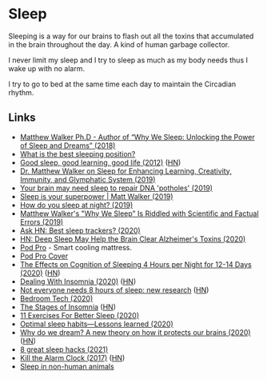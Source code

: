 # Sleep

Sleeping is a way for our brains to flash out all the toxins that accumulated in the brain throughout the day. A kind of human garbage collector.

I never limit my sleep and I try to sleep as much as my body needs thus I wake up with no alarm.

I try to go to bed at the same time each day to maintain the Circadian rhythm.

## Links

- [Matthew Walker Ph.D - Author of “Why We Sleep: Unlocking the Power of Sleep and Dreams” (2018)](https://overcast.fm/+GJeg4VYxg)
- [What is the best sleeping position?](https://www.youtube.com/watch?v=or03pT-D8cQ)
- [Good sleep, good learning, good life (2012)](https://supermemo.guru/wiki/Good_sleep,_good_learning,_good_life) ([HN](https://news.ycombinator.com/item?id=24737026))
- [Dr. Matthew Walker on Sleep for Enhancing Learning, Creativity, Immunity, and Glymphatic System (2019)](https://www.foundmyfitness.com/episodes/matthew-walker)
- [Your brain may need sleep to repair DNA 'potholes' (2019)](https://www.cbc.ca/radio/quirks/mar-9-2019-science-of-awe-blue-whales-and-sonar-chromosomes-and-sleep-and-more-1.5047142/your-brain-may-need-sleep-to-repair-dna-potholes-1.5047151)
- [Sleep is your superpower | Matt Walker (2019)](https://www.youtube.com/watch?v=5MuIMqhT8DM)
- [How do you sleep at night? (2019)](https://justinjackson.ca/sleep)
- [Matthew Walker's "Why We Sleep" Is Riddled with Scientific and Factual Errors (2019)](https://guzey.com/books/why-we-sleep/)
- [Ask HN: Best sleep trackers? (2020)](https://news.ycombinator.com/item?id=22685537)
- [HN: Deep Sleep May Help the Brain Clear Alzheimer's Toxins (2020)](https://news.ycombinator.com/item?id=21414565)
- [Pod Pro](https://www.eightsleep.com/eight-pod-sleep-cool/) - Smart cooling mattress.
- [Pod Pro Cover](https://www.eightsleep.com/product/pod-pro-cover/)
- [The Effects on Cognition of Sleeping 4 Hours per Night for 12-14 Days (2020)](https://guzey.com/science/sleep/14-day-sleep-deprivation-self-experiment/) ([HN](https://news.ycombinator.com/item?id=23211068))
- [Dealing With Insomnia (2020)](https://jacquesmattheij.com/dealing-with-insomnia/) ([HN](https://news.ycombinator.com/item?id=23810506))
- [Not everyone needs 8 hours of sleep: new research](https://time.com/5876614/circadian-rhythm-study/) ([HN](https://news.ycombinator.com/item?id=24170225))
- [Bedroom Tech (2020)](https://twitter.com/nateliason/status/1309119185646161920)
- [The Stages of Insomnia](https://www.mcsweeneys.net/articles/the-52-stages-of-insomnia) ([HN](https://news.ycombinator.com/item?id=24781337))
- [11 Exercises For Better Sleep (2020)](https://www.nytimes.com/2020/10/10/at-home/exercises-for-better-sleep.html)
- [Optimal sleep habits—Lessons learned (2020)](https://medium.com/@yangWao/optimal-sleep-habits-lessons-learned-8c097e3d3b8c)
- [Why do we dream? A new theory on how it protects our brains (2020)](https://time.com/5925206/why-do-we-dream/) ([HN](https://news.ycombinator.com/item?id=25590022))
- [8 great sleep hacks (2021)](https://twitter.com/m_franceschetti/status/1346180878515499013?s=21)
- [Kill the Alarm Clock (2017)](https://supermemo.guru/wiki/Kill_the_alarm_clock) ([HN](https://news.ycombinator.com/item?id=26163691))
- [Sleep in non-human animals](https://en.wikipedia.org/wiki/Sleep_in_non-human_animals)
